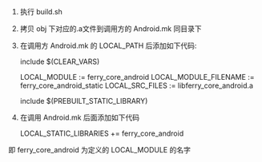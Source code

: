1. 执行 build.sh

2. 拷贝 obj 下对应的.a文件到调用方的 Android.mk 同目录下

3. 在调用方 Android.mk 的 LOCAL_PATH 后添加如下代码:


    include $(CLEAR_VARS)

    LOCAL_MODULE          := ferry_core_android
    LOCAL_MODULE_FILENAME := ferry_core_android_static
    LOCAL_SRC_FILES := libferry_core_android.a

    include $(PREBUILT_STATIC_LIBRARY)

4. 在调用 Android.mk 后面添加如下代码


    LOCAL_STATIC_LIBRARIES += ferry_core_android


即 ferry_core_android 为定义的 LOCAL_MODULE 的名字
